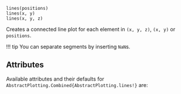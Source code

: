 ```
lines(positions)
lines(x, y)
lines(x, y, z)
```

Creates a connected line plot for each element in `(x, y, z)`, `(x, y)` or `positions`.

!!! tip
    You can separate segments by inserting `NaN`s.


## Attributes

Available attributes and their defaults for `AbstractPlotting.Combined{AbstractPlotting.lines!}` are: 

```

```
